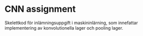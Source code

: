 # CNN assignment

Skelettkod för inlämningsuppgift i maskininlärning, som innefattar implementering av konvolutionella lager och pooling lager.
